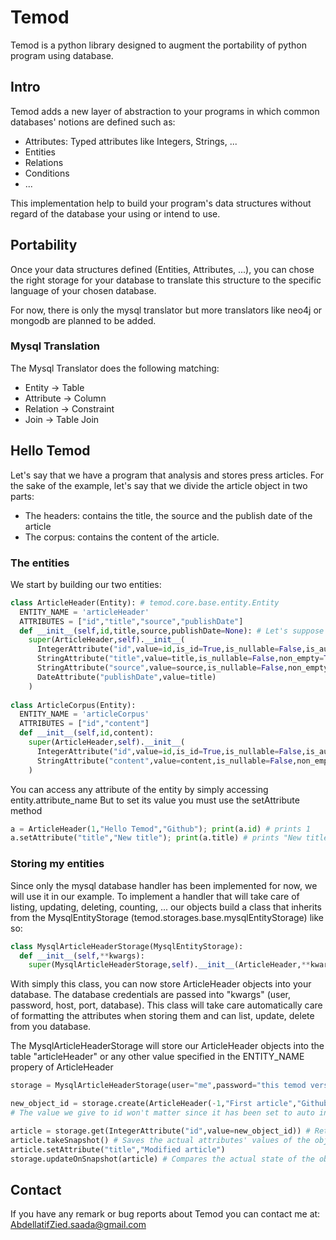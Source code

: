 # Temod
Temod is a python library designed to augment the portability of python program using database.

## Intro
Temod adds a new layer of abstraction to your programs in which common databases' notions are defined such as:
* Attributes: Typed attributes like Integers, Strings, ... 
* Entities
* Relations
* Conditions
* ...

This implementation help to build your program's data structures without regard of the database your using or intend to use.

## Portability
Once your data structures defined (Entities, Attributes, ...), you can chose the right storage for your database to translate this structure
to the specific language of your chosen database.

For now, there is only the mysql translator but more translators like neo4j or mongodb are planned to be added.

### Mysql Translation
The Mysql Translator does the following matching:
- Entity -> Table
- Attribute -> Column
- Relation -> Constraint
- Join -> Table Join

## Hello Temod
Let's say that we have a program that analysis and stores press articles.
For the sake of the example, let's say that we divide the article object in two parts:
* The headers: contains the title, the source and the publish date of the article
* The corpus: contains the content of the article.

### The entities
We start by building our two entities:
```python
class ArticleHeader(Entity): # temod.core.base.entity.Entity
  ENTITY_NAME = 'articleHeader'
  ATTRIBUTES = ["id","title","source","publishDate"]
  def __init__(self,id,title,source,publishDate=None): # Let's suppose that we can't retrieve the publish date of some articles
    super(ArticleHeader,self).__init__(
      IntegerAttribute("id",value=id,is_id=True,is_nullable=False,is_auto=True), 
      StringAttribute("title",value=title,is_nullable=False,non_empty=True),
      StringAttribute("source",value=source,is_nullable=False,non_empty=True),
      DateAttribute("publishDate",value=title)
    )
    
class ArticleCorpus(Entity):
  ENTITY_NAME = 'articleCorpus'
  ATTRIBUTES = ["id","content"]
  def __init__(self,id,content):
    super(ArticleHeader,self).__init__(
      IntegerAttribute("id",value=id,is_id=True,is_nullable=False,is_auto=True), 
      StringAttribute("content",value=content,is_nullable=False,non_empty=True)
    )
```

You can access any attribute of the entity by simply accessing entity.attribute_name
But to set its value you must use the setAttribute method
```python
a = ArticleHeader(1,"Hello Temod","Github"); print(a.id) # prints 1
a.setAttribute("title","New title"); print(a.title) # prints "New title"
```

### Storing my entities
Since only the mysql database handler has been implemented for now, we will use it in our example.
To implement a handler that will take care of listing, updating, deleting, counting, ... our objects build a
class that inherits from the MysqlEntityStorage (temod.storages.base.mysqlEntityStorage) like so:
```python
class MysqlArticleHeaderStorage(MysqlEntityStorage):
  def __init__(self,**kwargs):
    super(MysqlArticleHeaderStorage,self).__init__(ArticleHeader,**kwargs)
```

With simply this class, you can now store ArticleHeader objects into your database.
The database credentials are passed into "kwargs" (user, password, host, port, database).
This class will take care automatically care of formatting the attributes when storing them
and can list, update, delete from you database.

The MysqlArticleHeaderStorage will store our ArticleHeader objects into the table "articleHeader" or any
other value specified in the ENTITY_NAME propery of ArticleHeader

```python
storage = MysqlArticleHeaderStorage(user="me",password="this temod version uses plain text password authentification.. i think",database="articles")

new_object_id = storage.create(ArticleHeader(-1,"First article","Github",date=date.today()))
# The value we give to id won't matter since it has been set to auto increment (is_auto=True) as long as it isn't a null value

article = storage.get(IntegerAttribute("id",value=new_object_id)) # Return the newly stored article
article.takeSnapshot() # Saves the actual attributes' values of the object 
article.setAttribute("title","Modified article")
storage.updateOnSnapshot(article) # Compares the actual state of the object with the snapshot taken earlier and updates only the attributes that has been modified
```

## Contact
If you have any remark or bug reports about Temod you can contact me at:
AbdellatifZied.saada@gmail.com
